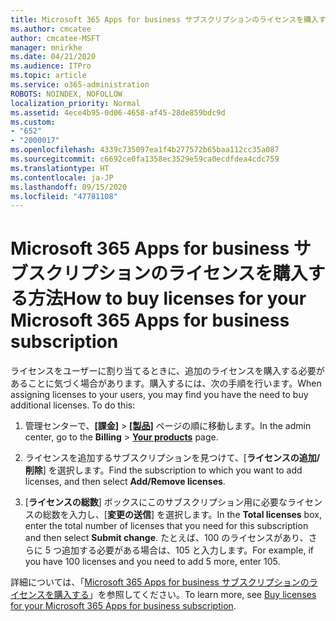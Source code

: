 ```yaml
---
title: Microsoft 365 Apps for business サブスクリプションのライセンスを購入する方法
ms.author: cmcatee
author: cmcatee-MSFT
manager: mnirkhe
ms.date: 04/21/2020
ms.audience: ITPro
ms.topic: article
ms.service: o365-administration
ROBOTS: NOINDEX, NOFOLLOW
localization_priority: Normal
ms.assetid: 4ece4b95-0d06-4658-af45-28de859bdc9d
ms.custom:
- "652"
- "2000017"
ms.openlocfilehash: 4339c735097ea1f4b277572b65baa112cc35a087
ms.sourcegitcommit: c6692ce0fa1358ec3529e59ca0ecdfdea4cdc759
ms.translationtype: HT
ms.contentlocale: ja-JP
ms.lasthandoff: 09/15/2020
ms.locfileid: "47781108"
---
```

# <a name="how-to-buy-licenses-for-your-microsoft-365-apps-for-business-subscription"></a><span data-ttu-id="02d82-102">Microsoft 365 Apps for business サブスクリプションのライセンスを購入する方法</span><span class="sxs-lookup"><span data-stu-id="02d82-102">How to buy licenses for your Microsoft 365 Apps for business subscription</span></span>

<span data-ttu-id="02d82-p101">ライセンスをユーザーに割り当てるときに、追加のライセンスを購入する必要があることに気づく場合があります。購入するには、次の手順を行います。</span><span class="sxs-lookup"><span data-stu-id="02d82-p101">When assigning licenses to your users, you may find you have the need to buy additional licenses. To do this:</span></span>
  
1. <span data-ttu-id="02d82-105">管理センターで、**[課金]** \> **[[製品]](https://go.microsoft.com/fwlink/p/?linkid=842054)** ページの順に移動します。</span><span class="sxs-lookup"><span data-stu-id="02d82-105">In the admin center, go to the **Billing** \> **[Your products](https://go.microsoft.com/fwlink/p/?linkid=842054)** page.</span></span>

2. <span data-ttu-id="02d82-106">ライセンスを追加するサブスクリプションを見つけて、[**ライセンスの追加/削除**] を選択します。</span><span class="sxs-lookup"><span data-stu-id="02d82-106">Find the subscription to which you want to add licenses, and then select **Add/Remove licenses**.</span></span>

3. <span data-ttu-id="02d82-107">[**ライセンスの総数**] ボックスにこのサブスクリプション用に必要なライセンスの総数を入力し、[**変更の送信**] を選択します。</span><span class="sxs-lookup"><span data-stu-id="02d82-107">In the **Total licenses** box, enter the total number of licenses that you need for this subscription and then select **Submit change**.</span></span> <span data-ttu-id="02d82-108">たとえば、100 のライセンスがあり、さらに 5 つ追加する必要がある場合は、105 と入力します。</span><span class="sxs-lookup"><span data-stu-id="02d82-108">For example, if you have 100 licenses and you need to add 5 more, enter 105.</span></span>

<span data-ttu-id="02d82-109">詳細については、「[Microsoft 365 Apps for business サブスクリプションのライセンスを購入する](https://docs.microsoft.com/microsoft-365/commerce/licenses/buy-licenses)」を参照してください。</span><span class="sxs-lookup"><span data-stu-id="02d82-109">To learn more, see [Buy licenses for your Microsoft 365 Apps for business subscription](https://docs.microsoft.com/microsoft-365/commerce/licenses/buy-licenses).</span></span>